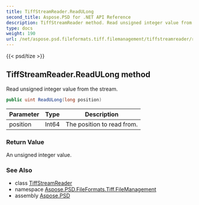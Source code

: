 ```yaml
---
title: TiffStreamReader.ReadULong
second_title: Aspose.PSD for .NET API Reference
description: TiffStreamReader method. Read unsigned integer value from the stream
type: docs
weight: 190
url: /net/aspose.psd.fileformats.tiff.filemanagement/tiffstreamreader/readulong/
---
```

{{< psd/tize >}}
## TiffStreamReader.ReadULong method

Read unsigned integer value from the stream.

```csharp
public uint ReadULong(long position)
```

| Parameter | Type | Description |
| --- | --- | --- |
| position | Int64 | The position to read from. |

### Return Value

An unsigned integer value.

### See Also

* class [TiffStreamReader](../)
* namespace [Aspose.PSD.FileFormats.Tiff.FileManagement](../../tiffstreamreader/)
* assembly [Aspose.PSD](../../../)


